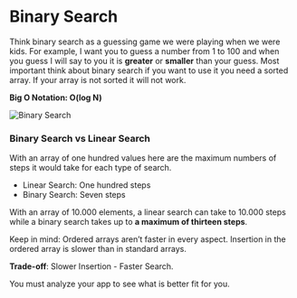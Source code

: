 # Binary Search

Think binary search as a guessing game we were playing when we were kids. For example, I want you to guess a number from 1 to 100 and when you guess I will say to you it is **greater** or **smaller** than your guess. Most important think about binary search if you want to use it you need a sorted array. If your array is not sorted it will not work.

**Big O Notation: O(log N)**

![Binary Search](https://s3.us-west-2.amazonaws.com/secure.notion-static.com/372e30dd-833e-4cde-8c97-22eab353e812/Untitled.png?X-Amz-Algorithm=AWS4-HMAC-SHA256&X-Amz-Content-Sha256=UNSIGNED-PAYLOAD&X-Amz-Credential=AKIAT73L2G45EIPT3X45%2F20220201%2Fus-west-2%2Fs3%2Faws4_request&X-Amz-Date=20220201T201943Z&X-Amz-Expires=86400&X-Amz-Signature=2ad79510bf59b6785881b87ecd59f45f9cb2439fb94920af91ab2c279a891453&X-Amz-SignedHeaders=host&response-content-disposition=filename%20%3D%22Untitled.png%22&x-id=GetObject)

### Binary Search vs Linear Search

With an array of one hundred values here are the maximum numbers of steps it would take for each type of search.

- Linear Search: One hundred steps
- Binary Search: Seven steps

With an array of 10.000 elements, a linear search can take to 10.000 steps while a binary search takes up to **a maximum of thirteen steps**.

Keep in mind: Ordered arrays aren’t faster in every aspect. Insertion in the ordered array is slower than in standard arrays.

**Trade-off**: Slower Insertion - Faster Search.

You must analyze your app to see what is better fit for you.
